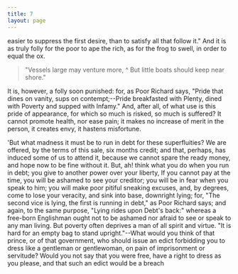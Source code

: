 ```yaml
---
title: 7
layout: page
---
```

easier to suppress the first desire, than to satisfy all that follow
it." And it is as truly folly for the poor to ape the rich, as for the
frog to swell, in order to equal the ox.

> "Vessels large may venture more,
^
> But little boats should keep near shore."

It is, however, a folly soon punished: for, as Poor Richard says,
"Pride that dines on vanity, sups on contempt;--Pride breakfasted with
Plenty, dined with Poverty and supped with Infamy." And, after all,
of what use is this pride of appearance, for which so much is risked,
so much is suffered? It cannot promote health, nor ease pain; it
makes no increase of merit in the person, it creates envy, it hastens
misfortune.

'But what madness it must be to run in debt for these superfluities? We
are offered, by the terms of this sale, six months credit; and that,
perhaps, has induced some of us to attend it, because we cannot spare
the ready money, and hope now to be fine without it. But, ah! think
what you do when you run in debt; you give to another power over your
liberty, If you cannot pay at the time, you will be ashamed to see
your creditor; you will be in fear when you speak to him; you will
make poor pitiful sneaking excuses, and, by degrees, come to lose your
veracity, and sink into base, downright lying; for, "The second vice
is lying, the first is running in debt," as Poor Richard says; and
again, to the same purpose, "Lying rides upon Debt's back:" whereas a
free-born Englishman ought not to be ashamed nor afraid to see or speak
to any man living. But poverty often deprives a man of all spirit and
virtue. "It is hard for an empty bag to stand upright."--What would you
think of that prince, or of that government, who should issue an edict
forbidding you to dress like a gentleman or gentlewoman, on pain of
imprisonment or servitude? Would you not say that you were free, have a
right to dress as you please, and that such an edict would be a breach
